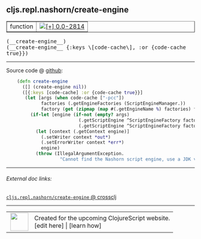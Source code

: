 ## cljs.repl.nashorn/create-engine



 <table border="1">
<tr>
<td>function</td>
<td><a href="https://github.com/cljsinfo/cljs-api-docs/tree/0.0-2814"><img valign="middle" alt="[+] 0.0-2814" title="Added in 0.0-2814" src="https://img.shields.io/badge/+-0.0--2814-lightgrey.svg"></a> </td>
</tr>
</table>


 <samp>
(__create-engine__)<br>
</samp>
 <samp>
(__create-engine__ {:keys \[code-cache\], :or {code-cache true}})<br>
</samp>

---







Source code @ [github](https://github.com/clojure/clojurescript/blob/r3297/src/main/clojure/cljs/repl/nashorn.clj#L28-L42):

```clj
    (defn create-engine
      ([] (create-engine nil))
      ([{:keys [code-cache] :or {code-cache true}}]
       (let [args (when code-cache ["-pcc"])
             factories (.getEngineFactories (ScriptEngineManager.))
             factory (get (zipmap (map #(.getEngineName %) factories) factories) "Oracle Nashorn")]
         (if-let [engine (if-not (empty? args)
                           (.getScriptEngine ^ScriptEngineFactory factory (into-array args))
                           (.getScriptEngine ^ScriptEngineFactory factory))]
           (let [context (.getContext engine)]
             (.setWriter context *out*)
             (.setErrorWriter context *err*)
             engine)
           (throw (IllegalArgumentException.
                    "Cannot find the Nashorn script engine, use a JDK version 8 or higher."))))))
```

<!--
Repo - tag - source tree - lines:

 <pre>
clojurescript @ r3297
└── src
    └── main
        └── clojure
            └── cljs
                └── repl
                    └── <ins>[nashorn.clj:28-42](https://github.com/clojure/clojurescript/blob/r3297/src/main/clojure/cljs/repl/nashorn.clj#L28-L42)</ins>
</pre>

-->

---



###### External doc links:

[`cljs.repl.nashorn/create-engine` @ crossclj](http://crossclj.info/fun/cljs.repl.nashorn/create-engine.html)<br>

---

 <table>
<tr><td>
<img valign="middle" align="right" width="48px" src="http://i.imgur.com/Hi20huC.png">
</td><td>
Created for the upcoming ClojureScript website.<br>
[edit here] | [learn how]
</td></tr></table>

[edit here]:https://github.com/cljsinfo/cljs-api-docs/blob/master/cljsdoc/cljs.repl.nashorn_create-engine.cljsdoc
[learn how]:https://github.com/cljsinfo/cljs-api-docs/wiki/cljsdoc-files

<!--

This information was too distracting to show to readers, but I'll leave it
commented here since it is helpful to:

- pretty-print the data used to generate this document
- and show how to retrieve that data



The API data for this symbol:

```clj
{:ns "cljs.repl.nashorn",
 :name "create-engine",
 :type "function",
 :signature ["[]" "[{:keys [code-cache], :or {code-cache true}}]"],
 :source {:code "    (defn create-engine\n      ([] (create-engine nil))\n      ([{:keys [code-cache] :or {code-cache true}}]\n       (let [args (when code-cache [\"-pcc\"])\n             factories (.getEngineFactories (ScriptEngineManager.))\n             factory (get (zipmap (map #(.getEngineName %) factories) factories) \"Oracle Nashorn\")]\n         (if-let [engine (if-not (empty? args)\n                           (.getScriptEngine ^ScriptEngineFactory factory (into-array args))\n                           (.getScriptEngine ^ScriptEngineFactory factory))]\n           (let [context (.getContext engine)]\n             (.setWriter context *out*)\n             (.setErrorWriter context *err*)\n             engine)\n           (throw (IllegalArgumentException.\n                    \"Cannot find the Nashorn script engine, use a JDK version 8 or higher.\"))))))",
          :title "Source code",
          :repo "clojurescript",
          :tag "r3297",
          :filename "src/main/clojure/cljs/repl/nashorn.clj",
          :lines [28 42]},
 :full-name "cljs.repl.nashorn/create-engine",
 :full-name-encode "cljs.repl.nashorn_create-engine",
 :history [["+" "0.0-2814"]]}

```

Retrieve the API data for this symbol:

```clj
;; from Clojure REPL
(require '[clojure.edn :as edn])
(-> (slurp "https://raw.githubusercontent.com/cljsinfo/cljs-api-docs/catalog/cljs-api.edn")
    (edn/read-string)
    (get-in [:symbols "cljs.repl.nashorn/create-engine"]))
```

-->
